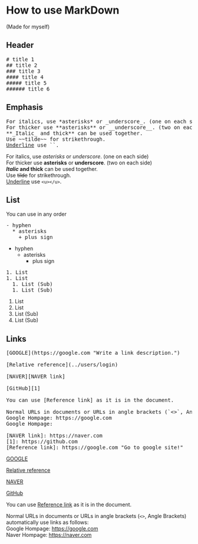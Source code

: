 # How to use MarkDown
(Made for myself)

## Header
<pre>
# title 1   
## title 2   
### title 3   
#### title 4   
##### title 5   
###### title 6
</pre>

## Emphasis
<pre>
For italics, use *asterisks* or _underscore_. (one on each side)   
For thicker use **asterisks** or __underscore__. (two on each side)   
**_Italic_ and thick** can be used together.   
Use ~~tilde~~ for strikethrough.   
<u>Underline</u> use `<u></u>`.   
</pre>
For italics, use *asterisks* or _underscore_. (one on each side)   
For thicker use **asterisks** or __underscore__. (two on each side)   
**_Italic_ and thick** can be used together.   
Use ~~tilde~~ for strikethrough.   
<u>Underline</u> use `<u></u>`.   

## List
You can use in any order
<pre>
- hyphen
  * asterisks
    + plus sign
</pre>
- hyphen
  * asterisks
    + plus sign
 
<pre>
1. List   
1. List
  1. List (Sub) 
  1. List (Sub)   
</pre>   

1. List
1. List
  1. List (Sub)
  1. List (Sub)
  
## Links
<pre>
[GOOGLE](https://google.com "Write a link description.")

[Relative reference](../users/login)

[NAVER][NAVER link]

[GitHub][1]

You can use [Reference link] as it is in the document.

Normal URLs in documents or URLs in angle brackets (`<>`, Angle Brackets) automatically use links as follows:
Google Hompage: https://google.com   
Google Hompage: <https://google.com>

[NAVER link]: https://naver.com
[1]: https://github.com
[Reference link]: https://google.com "Go to google site!"
</pre>

[GOOGLE](https://google.com "Write a link description.")

[Relative reference](../users/login)

[NAVER][NAVER link]

[GitHub][1]

You can use [Reference link] as it is in the document.

Normal URLs in documents or URLs in angle brackets (`<>`, Angle Brackets) automatically use links as follows:   
Google Hompage: https://google.com   
Naver Hompage: <https://naver.com>   

[NAVER link]: https://naver.com
[1]: https://github.com
[Reference link]: https://google.com "Go to google site!"   
